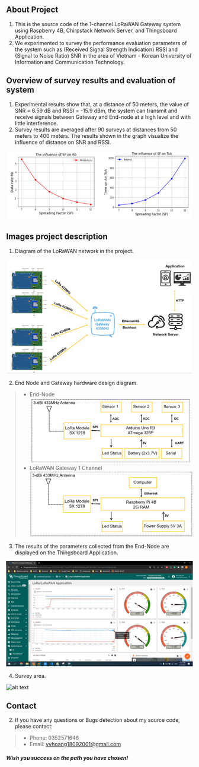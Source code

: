 <!-- ABOUT THE PROJECT -->
## About Project
1. This is the source code of the 1-channel LoRaWAN Gateway system using Raspberry 4B, Chirpstack Network Server, and Thingsboard Application.
2. We experimented to survey the performance evaluation parameters of the system such as (Received Signal Strength Indication) RSSI and (Signal to Noise Ratio) SNR in the area of Vietnam - Korean University of Information and Communication Technology.
## Overview of survey results and evaluation of system 
1. Experimental results show that, at a distance of 50 meters, the value of SNR = 6.59 dB and RSSI = -15.9 dBm, the system can transmit and receive signals between Gateway and End-node at a high level and with little interference.
2. Survey results are averaged after 90 surveys at distances from 50 meters to 400 meters. The results shown in the graph visualize the influence of distance on SNR and RSSI.

![alt text](/Pictures/Influence_of_Distance_on_RSSI_SNR.png)
## Images project description
1. Diagram of the LoRaWAN network in the project.

![alt text](/Pictures//Diagram_System.PNG)

2. End Node and Gateway hardware design diagram.
> * End-Node
![alt text](/Pictures/Diagram_EndNode.PNG)
> * LoRaWAN Gateway 1 Channel
![alt text](/Pictures/Diagram_Master.PNG)

3. The results of the parameters collected from the End-Node are displayed on the Thingsboard Application.

![alt text](/Pictures/Thingsboard_Application.png)

4. Survey area.

![alt text](/Pictures/Survey%20Area.png)

###
## Contact 
<!-- 1. Link Video Demo: **[Please click Here](https://drive.google.com/file/d/12MhrGpOf4OUbh2oLuE-f_nshHSeFesLh/view?usp=sharing)** -->
2. If you have any questions or Bugs detection about my source code, please contact: 
> * Phone: 0352571646
> * Email: vvhoang18092001@gmail.com
##### _Wish you success on the path you have chosen!_